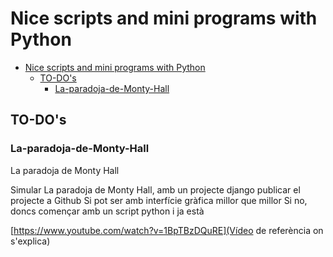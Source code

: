# Nice scripts and mini programs with Python

- [Nice scripts and mini programs with Python](#nice-scripts-and-mini-programs-with-python)
  - [TO-DO's](#to-dos)
    - [La-paradoja-de-Monty-Hall](#la-paradoja-de-monty-hall)

## TO-DO's

### La-paradoja-de-Monty-Hall

La paradoja de Monty Hall

Simular La paradoja de Monty Hall, amb un projecte django publicar el projecte a Github Si pot ser amb interfície gràfica millor que millor Si no, doncs començar amb un script python i ja està

[https://www.youtube.com/watch?v=1BpTBzDQuRE](Vídeo de referència on s'explica)

